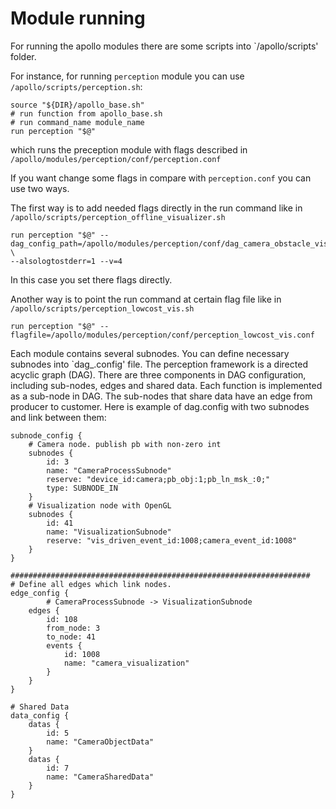 # Module running

For running the apollo modules there are some scripts into `/apollo/scripts' folder.

For instance, for running `perception` module you can use `/apollo/scripts/perception.sh`:
```
source "${DIR}/apollo_base.sh"
# run function from apollo_base.sh
# run command_name module_name
run perception "$@"
```
which runs the preception module with flags described in `/apollo/modules/perception/conf/perception.conf`

If you want change some flags in compare with `perception.conf` you can use two ways.

The first way is to add needed flags directly in the run command like in `/apollo/scripts/perception_offline_visualizer.sh`
```
run perception "$@" --dag_config_path=/apollo/modules/perception/conf/dag_camera_obstacle_vis.config \
--alsologtostderr=1 --v=4 
```
In this case you set there flags directly.

Another way is to point the run command at certain flag file like in `/apollo/scripts/perception_lowcost_vis.sh`
```
run perception "$@" --flagfile=/apollo/modules/perception/conf/perception_lowcost_vis.conf
```

Each module contains several subnodes. You can define necessary subnodes into `dag_.config' file.
The perception framework is a directed acyclic graph (DAG). There are three components in DAG configuration, including sub-nodes, edges and shared data. Each function is implemented as a sub-node in DAG. The sub-nodes that share data have an edge from producer to customer.
Here is example of dag.config with two subnodes and link between them:
```
subnode_config {
    # Camera node. publish pb with non-zero int
    subnodes {
        id: 3
        name: "CameraProcessSubnode"
        reserve: "device_id:camera;pb_obj:1;pb_ln_msk_:0;"
        type: SUBNODE_IN
    }
    # Visualization node with OpenGL
    subnodes {
        id: 41
        name: "VisualizationSubnode"
        reserve: "vis_driven_event_id:1008;camera_event_id:1008"
    }
}

###################################################################
# Define all edges which link nodes.
edge_config {
		# CameraProcessSubnode -> VisualizationSubnode
    edges {
        id: 108
        from_node: 3
        to_node: 41
        events {
            id: 1008
            name: "camera_visualization"
        }
    }
}

# Shared Data
data_config {
    datas {
        id: 5
        name: "CameraObjectData"
    }
    datas {
        id: 7
        name: "CameraSharedData"
    }
}
```

